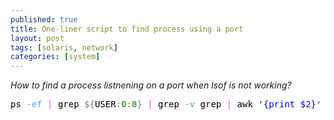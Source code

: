 ```yaml
---
published: true
title: One-liner script to find process using a port
layout: post
tags: [solaris, network]
categories: [system]
---
```

*How to find a process listnening on a port when lsof is not working?*

<!--excerpt-->

<pre style='color:#000000;background:#ffffff;'>ps <span style='color:#44aadd; '>-ef</span> <span style='color:#e34adc; '>|</span> grep <span style='color:#797997; '>${</span>USER<span style='color:#808030; '>:</span><span style='color:#008c00; '>0</span><span style='color:#808030; '>:</span><span style='color:#008c00; '>8</span><span style='color:#797997; '>}</span> <span style='color:#e34adc; '>|</span> grep <span style='color:#44aadd; '>-v</span> grep <span style='color:#e34adc; '>|</span> awk <span style='color:#0000e6; '>'{print $2}'</span> <span style='color:#e34adc; '>|</span> xargs -I <span style='color:#0000e6; '>'{}'</span> sh <span style='color:#44aadd; '>-c</span> <span style='color:#0000e6; '>'echo examining process {}; pfiles {} | grep &lt;PORT NUMBER>'</span>
</pre>